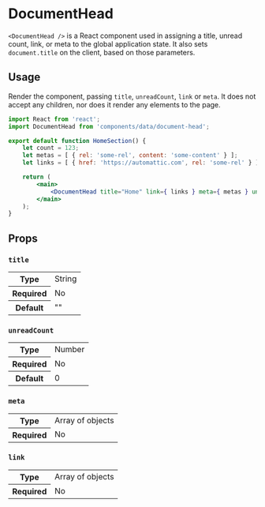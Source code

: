 # DocumentHead

`<DocumentHead />` is a React component used in assigning a title, unread count, link, or meta to the global application state. It also sets `document.title` on the client, based on those parameters.

## Usage

Render the component, passing `title`, `unreadCount`, `link` or `meta`. It does not accept any children, nor does it render any elements to the page.

```jsx
import React from 'react';
import DocumentHead from 'components/data/document-head';

export default function HomeSection() {
	let count = 123;
	let metas = [ { rel: 'some-rel', content: 'some-content' } ];
	let links = [ { href: 'https://automattic.com', rel: 'some-rel' } ];

	return (
		<main>
			<DocumentHead title="Home" link={ links } meta={ metas } unreadCount={ count } />
		</main>
	);
}
```

## Props

### `title`

<table>
	<tr><th>Type</th><td>String</td></tr>
	<tr><th>Required</th><td>No</td></tr>
	<tr><th>Default</th><td>""</td></tr>
</table>

### `unreadCount`

<table>
	<tr><th>Type</th><td>Number</td></tr>
	<tr><th>Required</th><td>No</td></tr>
	<tr><th>Default</th><td>0</td></tr>
</table>

### `meta`

<table>
	<tr><th>Type</th><td>Array of objects</td></tr>
	<tr><th>Required</th><td>No</td></tr>
</table>

### `link`

<table>
	<tr><th>Type</th><td>Array of objects</td></tr>
	<tr><th>Required</th><td>No</td></tr>
</table>
